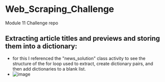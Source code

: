 # Web_Scraping_Challenge
Module 11 Challenge repo
## Extracting article titles and previews and storing them into a dictionary:
 - for this I referenced the "news_solution" class activity to see the structure of the for loop used to extract, create dictionary pairs, and then add dictionaries to a blank list.
 - ![image](https://github.com/nickpalmer2012/Web_Scraping_Challenge/assets/128104435/be31ffc9-7488-49d8-99a8-abac594f944f)
